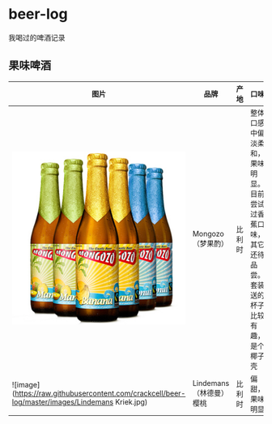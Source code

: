# beer-log

我喝过的啤酒记录

## 果味啤酒

| 图片 | 品牌 | 产地 | 口味 |
| --- | --- | --- | --- |
| ![image](https://raw.githubusercontent.com/crackcell/beer-log/master/images/Mongozo.jpg) | Mongozo（梦果酌） | 比利时 | 整体口感中偏淡柔和，果味明显。目前尝试过香蕉口味，其它还待品尝。套装送的杯子比较有趣，是个椰子壳 |
| ![image](https://raw.githubusercontent.com/crackcell/beer-log/master/images/Lindemans Kriek.jpg) | Lindemans（林德曼）樱桃 | 比利时 | 偏甜，果味明显 |
